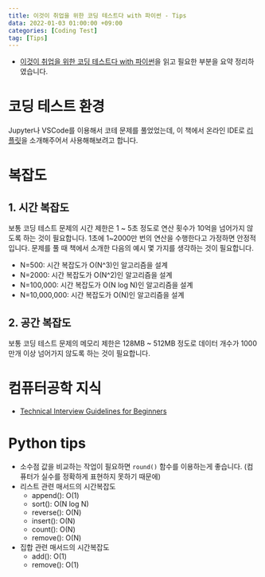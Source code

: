 ```yaml
---
title: 이것이 취업을 위한 코딩 테스트다 with 파이썬 - Tips
data: 2022-01-03 01:00:00 +09:00
categories: [Coding Test]
tag: [Tips]
---
```


- [이것이 취업을 위한 코딩 테스트다 with 파이썬](https://www.aladin.co.kr/shop/wproduct.aspx?ItemId=247882118)을 읽고 필요한 부분을 요약 정리하였습니다.

# 코딩 테스트 환경
Jupyter나 VSCode를 이용해서 코테 문제를 풀었었는데, 이 책에서 온라인 IDE로 [리플릿](https://replit.com/~)을 소개해주어서 사용해해보려고 합니다.

# 복잡도
## 1. 시간 복잡도
보통 코딩 테스트 문제의 시간 제한은 1 ~ 5초 정도로 연산 횟수가 10억을 넘어가지 않도록 하는 것이 필요합니다. 1초에 1~2000만 번의 연산을 수행한다고 가정하면 안정적입니다. 문제를 풀 때 책에서 소개한 다음의 예시 몇 가지를 생각하는 것이 필요합니다.
- N=500: 시간 복잡도가 O(N^3)인 알고리즘을 설계
- N=2000: 시간 복잡도가 O(N^2)인 알고리즘을 설계
- N=100,000: 시간 복잡도가 O(N log N)인 알고리즘을 설계
- N=10,000,000: 시간 복잡도가 O(N)인 알고리즘을 설계
## 2. 공간 복잡도
보통 코딩 테스트 문제의 메모리 제한은 128MB ~ 512MB 정도로 데이터 개수가 1000만개 이상 넘어가지 않도록 하는 것이 필요합니다.

# 컴퓨터공학 지식
- [Technical Interview Guidelines for Beginners](https://github.com/JaeYeopHan/Interview_Question_for_Beginner)

# Python tips

- 소수점 값을 비교하는 작업이 필요하면 ```round()``` 함수를 이용하는게 좋습니다. (컴퓨터가 실수를 정확하게 표현하지 못하기 때문에)
- 리스트 관련 매서드의 시간복잡도
    - append(): O(1)
    - sort(): O(N log N)
    - reverse(): O(N)
    - insert(): O(N)
    - count(): O(N)
    - remove(): O(N)
- 집합 관련 매서드의 시간복잡도
    - add(): O(1)
    - remove(): O(1)
